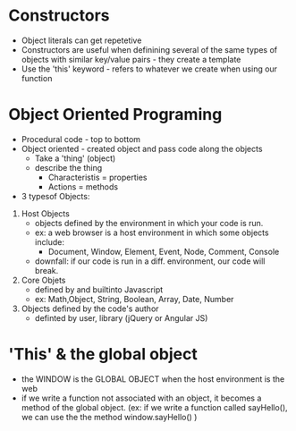 # Constructors
* Object literals can get repetetive
* Constructors are useful when definining several of the same types of objects with similar key/value pairs - they create a template
* Use the 'this' keyword - refers to whatever we create when using our function

# Object Oriented Programing
* Procedural code - top to bottom
* Object oriented - created object and pass code along the objects
	* Take a 'thing' (object)
	* describe the thing
		* Characteristis = properties
		* Actions = methods
* 3 typesof Objects:
1. Host Objects
	* objects defined by the environment in which your code is run.
	* ex: a web browser is a host environment in which some objects include:
		* Document, Window, Element, Event, Node, Comment, Console
	* downfall: if our code is run in a diff. environment, our code will break.
2. Core Objets
	* defined by and builtinto Javascript
	* ex: Math,Object, String, Boolean, Array, Date, Number
3. Objects defined by the code's author
	* definted by user, library (jQuery or Angular JS)

# 'This' & the global object
* the WINDOW is the GLOBAL OBJECT when the host environment is the web
* if we write a function not associated with an object, it becomes a method of the global object. (ex: if we write a function called sayHello(), we can use the the method window.sayHello() )